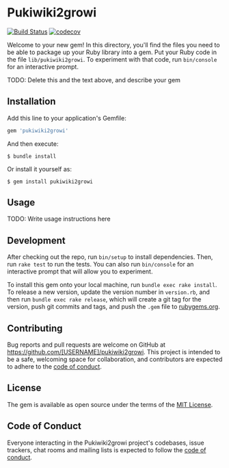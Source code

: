 # Pukiwiki2growi

[![Build Status](https://travis-ci.com/netsugo/pukiwiki2growi.svg?branch=master)](https://travis-ci.com/netsugo/pukiwiki2growi)
[![codecov](https://codecov.io/gh/netsugo/pukiwiki2growi/branch/master/graph/badge.svg)](https://codecov.io/gh/netsugo/pukiwiki2growi)

Welcome to your new gem! In this directory, you'll find the files you need to be able to package up your Ruby library into a gem. Put your Ruby code in the file `lib/pukiwiki2growi`. To experiment with that code, run `bin/console` for an interactive prompt.

TODO: Delete this and the text above, and describe your gem

## Installation

Add this line to your application's Gemfile:

```ruby
gem 'pukiwiki2growi'
```

And then execute:

    $ bundle install

Or install it yourself as:

    $ gem install pukiwiki2growi

## Usage

TODO: Write usage instructions here

## Development

After checking out the repo, run `bin/setup` to install dependencies. Then, run `rake test` to run the tests. You can also run `bin/console` for an interactive prompt that will allow you to experiment.

To install this gem onto your local machine, run `bundle exec rake install`. To release a new version, update the version number in `version.rb`, and then run `bundle exec rake release`, which will create a git tag for the version, push git commits and tags, and push the `.gem` file to [rubygems.org](https://rubygems.org).

## Contributing

Bug reports and pull requests are welcome on GitHub at https://github.com/[USERNAME]/pukiwiki2growi. This project is intended to be a safe, welcoming space for collaboration, and contributors are expected to adhere to the [code of conduct](https://github.com/[USERNAME]/pukiwiki2growi/blob/master/CODE_OF_CONDUCT.md).


## License

The gem is available as open source under the terms of the [MIT License](https://opensource.org/licenses/MIT).

## Code of Conduct

Everyone interacting in the Pukiwiki2growi project's codebases, issue trackers, chat rooms and mailing lists is expected to follow the [code of conduct](https://github.com/[USERNAME]/pukiwiki2growi/blob/master/CODE_OF_CONDUCT.md).
